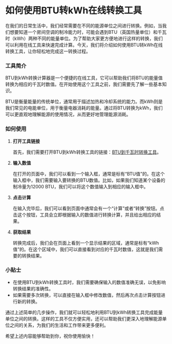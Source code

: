 如何使用BTU转kWh在线转换工具
=================

在我们的日常生活中，我们经常需要在不同的能源单位之间进行转换。例如，当我们想要知道一个房间空调的制冷能力时，可能会遇到BTU（英国热量单位）和千瓦时（kWh）两种不同的能量单位。为了帮助大家更方便地进行这样的转换，我们可以利用在线工具来快速完成计算。今天，我们将介绍如何使用BTU转kWh在线转换工具，让你轻松地完成这一转换过程。

### 工具简介

BTU到kWh转换计算器是一个便捷的在线工具，它可以帮助我们将BTU的能量值转换为相应的千瓦时数值。在开始使用这个工具之前，我们需要先了解一些基本知识。

BTU是衡量能量的传统单位，通常用于描述加热和冷却系统的能力。而kWh则是我们常见的电能单位，用于衡量电器消耗的能量。通过将BTU转换为kWh，我们可以更直观地理解能源的使用情况，从而更好地管理能源消耗。

### 如何使用

1. **打开工具链接**
    
    首先，我们需要打开BTU到kWh转换工具的链接：[BTU到千瓦时转换工具](https://www.onlinecalculatorsfree.com/zh-cn/convert/btu-to-kilowatt-hour.html)。
2. **输入数值**
    
    在打开的页面中，我们可以看到一个输入框，通常是标有“BTU值”的。在这个输入框中，我们需要输入要转换的BTU数值。比如，如果我们知道某个设备的制冷量为12000 BTU，我们可以将这个数值输入到相应的输入框中。
3. **点击计算**
    
    在输入完毕后，我们可以看到页面中通常会有一个“计算”或者“转换”按钮。点击这个按钮，工具会立即根据输入的数值进行转换计算，并且给出相应的结果。
4. **获取结果**
    
    转换完成后，我们会在页面上看到一个显示结果的区域，通常是标有“kWh值”的。在这个区域中，我们可以直接看到对应的千瓦时数值，这就是我们需要的转换结果。

### 小贴士

- 在使用BTU到kWh转换工具时，我们需要确保输入的数值准确无误，以免影响转换结果的准确性。
- 如果需要多次转换，可以直接在输入框中修改数值，然后再次点击计算按钮进行新的转换。

通过上述简单的几步操作，我们就可以轻松地利用BTU到kWh转换工具完成能量单位之间的转换。这样的工具不仅方便实用，还可以帮助我们更深入地理解能源单位之间的关系，为我们的生活和工作带来更多便利。

希望上述内容能够帮助到你，祝你使用愉快！